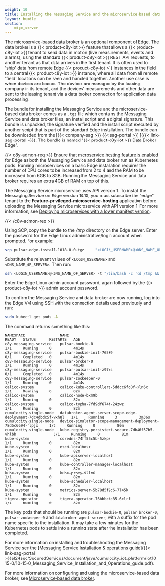 ```yaml
---
weight: 10
title: Installing the Messaging Service and the microservice-based data broker
layout: bundle
section:
  - edge_server
---
```


The microservice-based data broker is an optional component of Edge. The data broker is a {{< product-c8y-iot >}} feature that allows a {{< product-c8y-iot >}} tenant to send data in motion (live measurements, events and alarms), using the standard {{< product-c8y-iot >}} REST API requests, to another tenant as that data arrives in the first tenant. It is often used to 'ship' data from remote Edge {{< product-c8y-iot >}} instances in the field to a central {{< product-c8y-iot >}} instance, where all data from all remote 'field' locations can be seen and handled together. Another use case is when devices are leased. The devices are managed by the leasing company in its tenant, and the devices' measurements and other data are sent to the leasing tenant via a data broker connection for application data processing.

The bundle for installing the Messaging Service and the microservice-based data broker comes as a `.tgz` file which contains the Messaging Service and data broker files, an install script and a digital signature. This bundle is unpacked, the signature verified and the install script executed by another script that is part of the standard Edge installation. The bundle can be downloaded from the [{{< company-sag >}} {{< sag-portal >}} ]({{< link-sag-portal >}}). The bundle is named "{{< product-c8y-iot >}} Data Broker Edge".

{{< c8y-admon-req >}}
Ensure that [microservice hosting feature is enabled](/edge/edge-configuration/#configuring-microservices) for Edge as both the Messaging Service and data broker run as Kubernetes pods. Running microservices on a basic Edge installation requires the number of CPU cores to be increased from 2 to 4 and the RAM to be increased from 6GB to 8GB. Running the Messaging Service and data broker requires an extra 4GB of RAM on top of this.

The Messaging Service microservice uses API version 1. To install the Messaging Service on Edge version 10.15, you must subscribe the "edge" tenant to the **Feature-privileged-microservice-hosting** application before uploading the Messaging Service microservice with API version 1. For more information, see [Deploying microservices with a lower manifest version](/edge/edge-configuration/#deploying-microservices-with-a-lower-manifest-version).

{{< /c8y-admon-req >}}

Using SCP, copy the bundle to the */tmp* directory on the Edge server. Enter the password for the Edge Linux administrative/login account when prompted. For example:

```bash
scp pulsar-edge-install-1018.0.0.tgz	 "<LOGIN_USERNAME>@<DNS_NAME_OF_SERVER>:/tmp/"
```

Substitute the relevant values of `<LOGIN_USERNAME>` and `<DNS_NAME_OF_SERVER>`. Then run:
```bash
ssh <LOGIN_USERNAME>@<DNS_NAME_OF_SERVER> -t "/bin/bash -c 'cd /tmp && sudo /opt/c8y/utilities/install_signed_package.sh /tmp/pulsar-edge-install-1015.0.0.tgz"
```

Enter the Edge Linux admin account password, again followed by the {{< product-c8y-iot >}} admin account password.

To confirm the Messaging Service and data broker are now running, log into the Edge VM using SSH with the connection details used previously and run:

```bash
sudo kubectl get pods -A
```

The command returns something like this:

```
NAMESPACE                NAME                                                             READY   STATUS      RESTARTS   AGE
c8y-messaging-service    pulsar-bookie-0                                                  1/1     Running     0          4m14s
c8y-messaging-service    pulsar-bookie-init-765k9                                         0/1     Completed   0          4m14s
c8y-messaging-service    pulsar-broker-0                                                  1/1     Running     0          4m14s
c8y-messaging-service    pulsar-pulsar-init-z97xs                                         0/1     Completed   0          4m14s
c8y-messaging-service    pulsar-zookeeper-0                                               1/1     Running     0          4m14s
calico-system            calico-kube-controllers-5ddcc6fc8f-sln6x                         1/1     Running     0          82m
calico-system            calico-node-bxm9b                                                1/1     Running     0          82m
calico-system            calico-typha-7fd9df674f-24zwz                                    1/1     Running     0          82m
cumulocity-single-node   databroker-agent-server-scope-edge-deployment-7dc4dbdc5f-wxh8l   1/1     Running     3          3m36s
cumulocity-single-node   device-simulator-scope-management-deployment-78d5c6694-rlpjx     1/1     Running     0          80m
cumulocity-single-node   kube-registry-persistent-secure-7db46f57b5-vhlbh                 1/1     Running     0          81m
kube-system              coredns-74ff55c5b-5zkps                                          1/1     Running     0          82m
kube-system              etcd-localhost                                                   1/1     Running     0          82m
kube-system              kube-apiserver-localhost                                         1/1     Running     0          82m
kube-system              kube-controller-manager-localhost                                1/1     Running     0          82m
kube-system              kube-proxy-92lm6                                                 1/1     Running     0          82m
kube-system              kube-scheduler-localhost                                         1/1     Running     0          82m
kube-system              metrics-server-5b78d5f9c6-7l45k                                  1/1     Running     0          82m
tigera-operator          tigera-operator-76bbbcbc85-6clrf                                 1/1     Running     0          82m
```
The key pods that should be running are `pulsar-bookie-0`, `pulsar-broker-0`, `pulsar-zookeeper-0` and `databroker-agent-server`, with a suffix for the pod name specific to the installation. It may take a few minutes for the Kubernetes pods to settle into a running state after the installation has been completed.

For more information on installing and troubleshooting the Messaging Service see the [Messaging Service Installation & operations guide]({{< link-sag-portal >}}sl24sec/SecuredServices/document/java/cumulocity_iot_platform/iot10-15-0/10-15-0_Messaging_Service_Installation_and_Operations_guide.pdf).

For more information on configuring and using the microservice-based data broker, see [Microservice-based data broker](/data-broker/ms-data-broker/).
